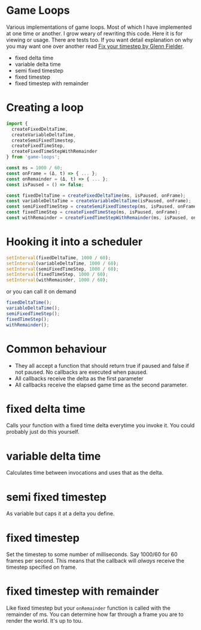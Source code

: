 # Game Loops

Various implementations of game loops. Most of which I have implemented at one time or another. I grow weary of rewriting this code. Here it is for viewing or usage. There are tests too. If you want detail explanation on why you may want one over another read [Fix your timestep by Glenn Fielder](http://gafferongames.com/game-physics/fix-your-timestep/).

- fixed delta time
- variable delta time
- semi fixed timestep
- fixed timestep
- fixed timestep with remainder

# Creating a loop

```javascript
import {
  createFixedDeltaTime,
  createVariableDeltaTime,
  createSemiFixedTimestep,
  createFixedTimeStep,
  createFixedTimeStepWithRemainder
} from 'game-loops';

const ms = 1000 / 60;
const onFrame = (Δ, t) => { ... };
const onRemainder = (Δ, t) => { ... };
const isPaused = () => false;

const fixedDeltaTime = createFixedDeltaTime(ms, isPaused, onFrame);
const variableDeltaTime = createVariableDeltaTime(isPaused, onFrame);
const semiFixedTimeStep = createSemiFixedTimestep(ms, isPaused, onFrame);
const fixedTimeStep = createFixedTimeStep(ms, isPaused, onFrame);
const withRemainder = createFixedTimeStepWithRemainder(ms, isPaused, onFrame, onRemainder);
```

# Hooking it into a scheduler

```javascript
setInterval(fixedDeltaTime, 1000 / 60);
setInterval(variableDeltaTime, 1000 / 60);
setInterval(semiFixedTimeStep, 1000 / 60);
setInterval(fixedTimeStep, 1000 / 60);
setInterval(withRemainder, 1000 / 60);
```

or you can call it on demand

```javascript
fixedDeltaTime();
variableDeltaTime();
semiFixedTimeStep();
fixedTimeStep();
withRemainder();
```

# Common behaviour
- They all accept a function that should return true if paused and false if not paused. No callbacks are executed when paused.
- All callbacks receive the delta as the first parameter
- All callbacks receive the elapsed game time as the second parameter.

# fixed delta time
Calls your function with a fixed time delta everytime you invoke it. You could probably just do this yourself.

# variable delta time
Calculates time between invocations and uses that as the delta.

# semi fixed timestep
As variable but caps it at a delta you define.

# fixed timestep
Set the timestep to some number of milliseconds. Say 1000/60 for 60 frames per second. This means that the callback will _always_ receive the timestep specified on frame.

# fixed timestep with remainder
Like fixed timestep but your `onRemainder` function is called with the remainder of ms. You can determine how far through a frame you are to render the world. It's up to tou.